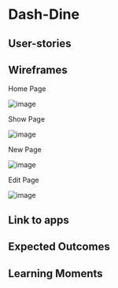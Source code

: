 # Dash-Dine

## User-stories

## Wireframes
Home Page

![image](https://media.git.generalassemb.ly/user/41240/files/ebcd9180-baa9-11ec-8b3e-772ca1ebff9a)

Show Page

![image](https://media.git.generalassemb.ly/user/41240/files/bd9c8180-baaa-11ec-902e-df35d3015a11)

New Page 

![image](https://media.git.generalassemb.ly/user/41240/files/3bf92380-baab-11ec-8742-217886017455)

Edit Page

![image](https://media.git.generalassemb.ly/user/41240/files/2126af00-baab-11ec-8aaa-998f0c92ada0)

## Link to apps

## Expected Outcomes

## Learning Moments
